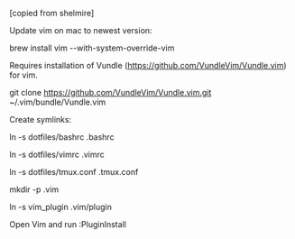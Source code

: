[copied from shelmire]

Update vim on mac to newest version:

brew install vim --with-system-override-vim

Requires installation of Vundle (https://github.com/VundleVim/Vundle.vim) for vim.

git clone https://github.com/VundleVim/Vundle.vim.git ~/.vim/bundle/Vundle.vim

Create symlinks:

ln -s dotfiles/bashrc .bashrc

ln -s dotfiles/vimrc .vimrc

ln -s dotfiles/tmux.conf .tmux.conf

mkdir -p .vim

ln -s vim_plugin .vim/plugin

Open Vim and run :PluginInstall
